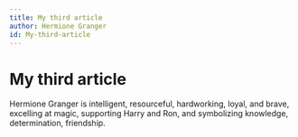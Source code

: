 ```yaml
---
title: My third article
author: Hermione Granger
id: My-third-article
---
```


# My third article

Hermione Granger is intelligent, resourceful, hardworking, loyal, and brave, excelling at magic, supporting Harry and Ron, and symbolizing knowledge, determination, friendship.
